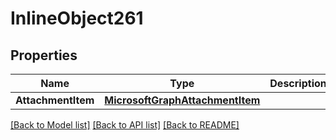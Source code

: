 # InlineObject261

## Properties

Name | Type | Description | Notes
------------ | ------------- | ------------- | -------------
**AttachmentItem** | [**MicrosoftGraphAttachmentItem**](microsoft.graph.attachmentItem.md) |  | [optional] 

[[Back to Model list]](../README.md#documentation-for-models) [[Back to API list]](../README.md#documentation-for-api-endpoints) [[Back to README]](../README.md)



